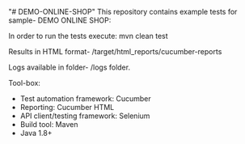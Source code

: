 "# DEMO-ONLINE-SHOP" 
This repository contains example tests for sample- DEMO ONLINE SHOP:

In order to run the tests execute: mvn clean test

Results in HTML format- /target/html_reports/cucumber-reports 

Logs available in folder-  /logs folder.

Tool-box:
* Test automation framework: Cucumber
* Reporting: Cucumber HTML
* API client/testing framework: Selenium
* Build tool: Maven
* Java 1.8+
